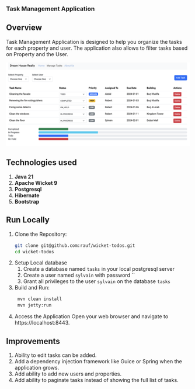 ### Task Management Application

## Overview

Task Management Application is designed to help you organize the tasks for each property and user. The
application also allows to filter tasks based on Property and the User.

![Task Page](./images/taskpage.png)

## Technologies used

1. **Java 21**
2. **Apache Wicket 9**
3. **Postgresql**
4. **Hibernate**
5. **Bootstrap**

## Run Locally

1. Clone the Repository:
   ```bash
   git clone git@github.com:rauf/wicket-todos.git
   cd wicket-todos
    ```
2. Setup Local database
    1. Create a database named `tasks` in your local postgresql server
    2. Create a user named `sylvain` with password ``
    3. Grant all privileges to the user `sylvain` on the database `tasks`
3. Build and Run:
   ```bash
    mvn clean install
    mvn jetty:run
    ```
4. Access the Application
   Open your web browser and navigate to https://localhost:8443.

## Improvements

1. Ability to edit tasks can be added.
2. Add a dependency injection framework like Guice or Spring when the application grows.
3. Add ability to add new users and properties.
4. Add ability to paginate tasks instead of showing the full list of tasks.

